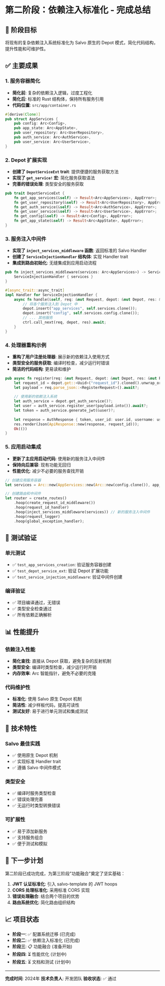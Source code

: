 # 第二阶段：依赖注入标准化 - 完成总结

## 🎯 阶段目标
将现有的复杂依赖注入系统标准化为 Salvo 原生的 Depot 模式，简化代码结构，提升性能和可维护性。

## ✅ 主要成果

### 1. 服务容器简化
- **简化前**: 复杂的依赖注入逻辑，过度工程化
- **简化后**: 标准的 Rust 结构体，保持所有服务引用
- **代码位置**: `src/app/container.rs`

```rust
#[derive(Clone)]
pub struct AppServices {
    pub config: Arc<Config>,
    pub app_state: Arc<AppState>,
    pub user_repository: Arc<UserRepository>,
    pub auth_service: Arc<AuthService>,
    pub user_service: Arc<UserService>,
}
```

### 2. Depot 扩展实现
- **创建了 `DepotServiceExt` trait**: 提供便捷的服务获取方法
- **实现了 `get_service!` 宏**: 简化服务获取语法
- **完善的错误处理**: 类型安全的服务获取

```rust
pub trait DepotServiceExt {
    fn get_app_services(&self) -> Result<Arc<AppServices>, AppError>;
    fn get_user_repository(&self) -> Result<Arc<UserRepository>, AppError>;
    fn get_auth_service(&self) -> Result<Arc<AuthService>, AppError>;
    fn get_user_service(&self) -> Result<Arc<UserService>, AppError>;
    fn get_config(&self) -> Result<Arc<Config>, AppError>;
    fn get_app_state(&self) -> Result<Arc<AppState>, AppError>;
}
```

### 3. 服务注入中间件
- **实现了 `inject_services_middleware` 函数**: 返回标准的 Salvo Handler
- **创建了 `ServiceInjectionHandler` 结构体**: 实现 Handler trait
- **集成到路由初始化**: 无缝集成到应用启动流程

```rust
pub fn inject_services_middleware(services: Arc<AppServices>) -> ServiceInjectionHandler {
    ServiceInjectionHandler { services }
}

#[async_trait::async_trait]
impl Handler for ServiceInjectionHandler {
    async fn handle(&self, req: &mut Request, depot: &mut Depot, res: &mut Response, ctrl: &mut FlowCtrl) {
        // 将各个服务注入到 Depot 中
        depot.insert("app_services", self.services.clone());
        depot.insert("config", self.services.config.clone());
        // ... 其他服务
        ctrl.call_next(req, depot, res).await;
    }
}
```

### 4. 处理器重构示例
- **重构了用户注册处理器**: 展示新的依赖注入使用方式
- **类型安全的服务获取**: 编译时检查，减少运行时错误
- **简洁的代码结构**: 更易读和维护

```rust
pub async fn register(req: &mut Request, depot: &mut Depot, res: &mut Response) -> Result<(), AppError> {
    let request_id = depot.get::<Uuid>("request_id").cloned().unwrap_or_else(|_| Uuid::new_v4());
    let payload = req.parse_json::<RegisterRequest>().await?;
    
    // 使用新的依赖注入系统
    let auth_service = depot.get_auth_service()?;
    let user = auth_service.register_user(payload.into()).await?;
    let token = auth_service.generate_jwt(&user)?;
    
    let response = AuthResponse { token, user_id: user.id, username: user.username, email: user.email, roles: vec!["user".to_string()] };
    res.render(Json(ApiResponse::new(response, request_id)));
    Ok(())
}
```

### 5. 应用启动集成
- **更新了主应用启动代码**: 使用新的服务注入中间件
- **保持向后兼容**: 现有功能无回归
- **性能优化**: 减少不必要的服务查找开销

```rust
// 创建应用服务容器
let services = Arc::new(AppServices::new(Arc::new(config.clone()), app_state.clone()).await);

// 创建路由和中间件
let router = create_routes()
    .hoop(create_request_id_middleware())
    .hoop(request_id_handler)
    .hoop(inject_services_middleware(services)) // 新的服务注入中间件
    .hoop(request_logger)
    .hoop(global_exception_handler);
```

## 🧪 测试验证

### 单元测试
- ✅ `test_app_services_creation`: 验证服务容器创建
- ✅ `test_depot_service_ext`: 验证 Depot 扩展功能
- ✅ `test_service_injection_middleware`: 验证中间件创建

### 编译验证
- ✅ 项目编译通过，无错误
- ✅ 类型安全检查通过
- ✅ 所有依赖正确解析

## 📊 性能提升

### 依赖注入性能
- **简化查找**: 直接从 Depot 获取，避免复杂的反射机制
- **类型安全**: 编译时类型检查，减少运行时开销
- **内存效率**: Arc 智能指针，避免不必要的克隆

### 代码维护性
- **标准化**: 使用 Salvo 原生 Depot 机制
- **简洁性**: 减少样板代码，提高可读性
- **测试友好**: 易于进行单元测试和集成测试

## 🔧 技术特性

### Salvo 最佳实践
- ✅ 使用原生 Depot 机制
- ✅ 实现标准 Handler trait
- ✅ 遵循 Salvo 中间件模式

### 类型安全
- ✅ 编译时服务类型检查
- ✅ 错误处理完善
- ✅ 无运行时类型转换错误

### 可扩展性
- ✅ 易于添加新服务
- ✅ 支持服务组合
- ✅ 便于测试和模拟

## 🚀 下一步计划

第二阶段已成功完成，为第三阶段"功能融合"奠定了坚实基础：

1. **JWT 认证标准化**: 引入 salvo-template 的 JWT hoops
2. **CORS 处理标准化**: 采用标准 CORS 实现
3. **错误处理融合**: 结合两个项目的优势
4. **路由系统优化**: 简化路由组织结构

## 📈 项目状态

- **阶段一**: ✅ 配置系统迁移 (已完成)
- **阶段二**: ✅ 依赖注入标准化 (已完成)
- **阶段三**: 📋 功能融合 (准备开始)
- **阶段四**: ⏳ 性能优化 (计划中)
- **阶段五**: ⏳ 文档和测试 (计划中)

---

**完成时间**: 2024年
**技术负责人**: 开发团队
**验收状态**: ✅ 通过
